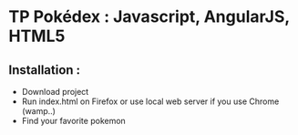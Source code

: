 # TP Pokédex : Javascript, AngularJS, HTML5
## Installation :
- Download project
- Run index.html on Firefox or use local web server if you use Chrome (wamp..)
- Find your favorite pokemon
